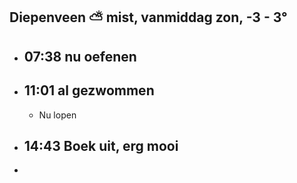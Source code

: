 ## Diepenveen ⛅ mist, vanmiddag zon, -3 - 3°
- ## 07:38 nu oefenen
- ## 11:01 al gezwommen
	- Nu lopen
- ## 14:43 Boek uit, erg mooi
-
